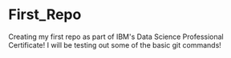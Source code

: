 # First_Repo
Creating my first repo as part of IBM's Data Science Professional Certificate!
I will be testing out some of the basic git commands!
